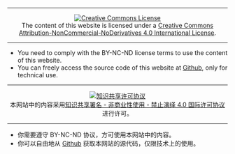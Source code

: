 ----

<center><a rel="license" href="http://creativecommons.org/licenses/by-nc-nd/4.0/" target="_blank"><img alt="Creative Commons License" style="border-width:0" src="/_static/images/cc_by-nc-nd.png" /></a><br />The content of this website is licensed under a <a rel="license" href="http://creativecommons.org/licenses/by-nc-nd/4.0/" target="_blank">Creative Commons Attribution-NonCommercial-NoDerivatives 4.0 International License</a>.</center>

----

- You need to comply with the BY-NC-ND license terms to use the content of this website.
- You can freely access the source code of this website at [Github](https://github.com/zawnpn/ZHANGWP/), only for technical use.

----

<center><a rel="license" href="http://creativecommons.org/licenses/by-nc-nd/4.0/deed.zh" target="_blank"><img alt="知识共享许可协议" style="border-width:0" src="/_static/images/cc_by-nc-nd.png" /></a><br />本网站中的内容采用<a rel="license" href="http://creativecommons.org/licenses/by-nc-nd/4.0/deed.zh" target="_blank">知识共享署名 - 非商业性使用 - 禁止演绎 4.0 国际许可协议</a>进行许可。</center>

----

- 你需要遵守 BY-NC-ND 协议，方可使用本网站中的内容。
- 你可以自由地从 [Github](https://github.com/zawnpn/ZHANGWP/) 获取本网站的源代码，仅限技术上的使用。